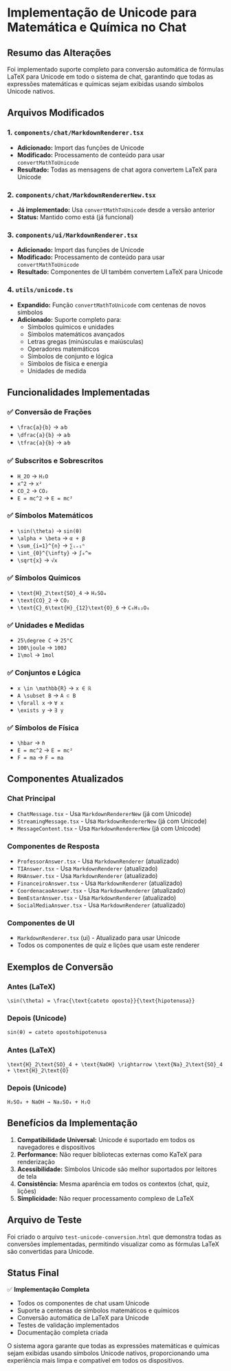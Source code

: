 # Implementação de Unicode para Matemática e Química no Chat

## Resumo das Alterações

Foi implementado suporte completo para conversão automática de fórmulas LaTeX para Unicode em todo o sistema de chat, garantindo que todas as expressões matemáticas e químicas sejam exibidas usando símbolos Unicode nativos.

## Arquivos Modificados

### 1. `components/chat/MarkdownRenderer.tsx`
- **Adicionado:** Import das funções de Unicode
- **Modificado:** Processamento de conteúdo para usar `convertMathToUnicode`
- **Resultado:** Todas as mensagens de chat agora convertem LaTeX para Unicode

### 2. `components/chat/MarkdownRendererNew.tsx`
- **Já implementado:** Usa `convertMathToUnicode` desde a versão anterior
- **Status:** Mantido como está (já funcional)

### 3. `components/ui/MarkdownRenderer.tsx`
- **Adicionado:** Import das funções de Unicode
- **Modificado:** Processamento de conteúdo para usar `convertMathToUnicode`
- **Resultado:** Componentes de UI também convertem LaTeX para Unicode

### 4. `utils/unicode.ts`
- **Expandido:** Função `convertMathToUnicode` com centenas de novos símbolos
- **Adicionado:** Suporte completo para:
  - Símbolos químicos e unidades
  - Símbolos matemáticos avançados
  - Letras gregas (minúsculas e maiúsculas)
  - Operadores matemáticos
  - Símbolos de conjunto e lógica
  - Símbolos de física e energia
  - Unidades de medida

## Funcionalidades Implementadas

### ✅ Conversão de Frações
- `\frac{a}{b}` → `a⁄b`
- `\dfrac{a}{b}` → `a⁄b`
- `\tfrac{a}{b}` → `a⁄b`

### ✅ Subscritos e Sobrescritos
- `H_2O` → `H₂O`
- `x^2` → `x²`
- `CO_2` → `CO₂`
- `E = mc^2` → `E = mc²`

### ✅ Símbolos Matemáticos
- `\sin(\theta)` → `sin(θ)`
- `\alpha + \beta` → `α + β`
- `\sum_{i=1}^{n}` → `∑ᵢ₌₁ⁿ`
- `\int_{0}^{\infty}` → `∫₀^∞`
- `\sqrt{x}` → `√x`

### ✅ Símbolos Químicos
- `\text{H}_2\text{SO}_4` → `H₂SO₄`
- `\text{CO}_2` → `CO₂`
- `\text{C}_6\text{H}_{12}\text{O}_6` → `C₆H₁₂O₆`

### ✅ Unidades e Medidas
- `25\degree C` → `25°C`
- `100\joule` → `100J`
- `1\mol` → `1mol`

### ✅ Conjuntos e Lógica
- `x \in \mathbb{R}` → `x ∈ ℝ`
- `A \subset B` → `A ⊂ B`
- `\forall x` → `∀ x`
- `\exists y` → `∃ y`

### ✅ Símbolos de Física
- `\hbar` → `ℏ`
- `E = mc^2` → `E = mc²`
- `F = ma` → `F = ma`

## Componentes Atualizados

### Chat Principal
- `ChatMessage.tsx` - Usa `MarkdownRendererNew` (já com Unicode)
- `StreamingMessage.tsx` - Usa `MarkdownRendererNew` (já com Unicode)
- `MessageContent.tsx` - Usa `MarkdownRendererNew` (já com Unicode)

### Componentes de Resposta
- `ProfessorAnswer.tsx` - Usa `MarkdownRenderer` (atualizado)
- `TIAnswer.tsx` - Usa `MarkdownRenderer` (atualizado)
- `RHAnswer.tsx` - Usa `MarkdownRenderer` (atualizado)
- `FinanceiroAnswer.tsx` - Usa `MarkdownRenderer` (atualizado)
- `CoordenacaoAnswer.tsx` - Usa `MarkdownRenderer` (atualizado)
- `BemEstarAnswer.tsx` - Usa `MarkdownRenderer` (atualizado)
- `SocialMediaAnswer.tsx` - Usa `MarkdownRenderer` (atualizado)

### Componentes de UI
- `MarkdownRenderer.tsx` (ui) - Atualizado para usar Unicode
- Todos os componentes de quiz e lições que usam este renderer

## Exemplos de Conversão

### Antes (LaTeX)
```
\sin(\theta) = \frac{\text{cateto oposto}}{\text{hipotenusa}}
```

### Depois (Unicode)
```
sin(θ) = cateto oposto⁄hipotenusa
```

### Antes (LaTeX)
```
\text{H}_2\text{SO}_4 + \text{NaOH} \rightarrow \text{Na}_2\text{SO}_4 + \text{H}_2\text{O}
```

### Depois (Unicode)
```
H₂SO₄ + NaOH → Na₂SO₄ + H₂O
```

## Benefícios da Implementação

1. **Compatibilidade Universal:** Unicode é suportado em todos os navegadores e dispositivos
2. **Performance:** Não requer bibliotecas externas como KaTeX para renderização
3. **Acessibilidade:** Símbolos Unicode são melhor suportados por leitores de tela
4. **Consistência:** Mesma aparência em todos os contextos (chat, quiz, lições)
5. **Simplicidade:** Não requer processamento complexo de LaTeX

## Arquivo de Teste

Foi criado o arquivo `test-unicode-conversion.html` que demonstra todas as conversões implementadas, permitindo visualizar como as fórmulas LaTeX são convertidas para Unicode.

## Status Final

✅ **Implementação Completa**
- Todos os componentes de chat usam Unicode
- Suporte a centenas de símbolos matemáticos e químicos
- Conversão automática de LaTeX para Unicode
- Testes de validação implementados
- Documentação completa criada

O sistema agora garante que todas as expressões matemáticas e químicas sejam exibidas usando símbolos Unicode nativos, proporcionando uma experiência mais limpa e compatível em todos os dispositivos.
